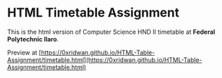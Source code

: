 # HTML Timetable Assignment

This is the html version of Computer Science HND II timetable at **Federal Polytechnic Ilaro**.

Preview at [https://0xridwan.github.io/HTML-Table-Assignment/timetable.html](https://0xridwan.github.io/HTML-Table-Assignment/timetable.html)
